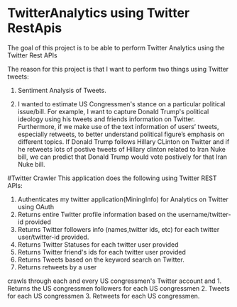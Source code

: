 # TwitterAnalytics using Twitter RestApis
The goal of this project is to be able to perform Twitter Analytics using the Twitter Rest APIs

The reason for this project is that I want to perform two things using Twitter tweets:

1. Sentiment Analysis of Tweets.

2. I wanted to estimate US Congressmen's stance on a particular political issue/bill. For example, 
   I want to capture Donald Trump's political ideology using his tweets and friends information on Twitter. 
   Furthermore, if we make use of the text information of users’ tweets, especially retweets, to better understand political       figure’s emphasis on different topics. If Donald Trump follows Hillary CLinton on Twitter and if he retweets lots of
   postive tweets of Hillary clinton related to Iran Nuke bill, we can predict that Donald Trump would vote postively for 
   that Iran Nuke bill.

#Twitter Crawler 
This application does the following using Twitter REST APIs:
1. Authenticates my twitter application(MiningInfo) for Analytics on Twitter using OAuth
2. Returns entire Twitter profile information based on the username/twitter-id provided
3. Returns Twitter followers info (names,twitter ids, etc) for each twitter user/twitter-id provided.
4. Returns Twitter Statuses for each twitter user provided
5. Returns Twitter friend's ids for each twitter user provided
6. Returns Tweets based on the keyword search on Twitter.
7. Returns retweets by a user

crawls through each and every US congressmen's Twitter account and
    1. Returns the US congressmen followers for each US congressmen
    2. Tweets for each US congressmen
    3. Retweets for each US congressmen.


